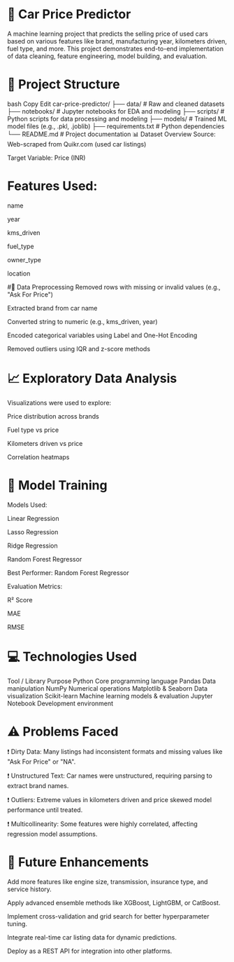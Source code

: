 # 🚗 Car Price Predictor
A machine learning project that predicts the selling price of used cars based on various features like brand, manufacturing year, kilometers driven, fuel type, and more. This project demonstrates end-to-end implementation of data cleaning, feature engineering, model building, and evaluation.

# 📁 Project Structure
bash
Copy
Edit
car-price-predictor/
├── data/                  # Raw and cleaned datasets
├── notebooks/             # Jupyter notebooks for EDA and modeling
├── scripts/               # Python scripts for data processing and modeling
├── models/                # Trained ML model files (e.g., .pkl, .joblib)
├── requirements.txt       # Python dependencies
└── README.md              # Project documentation
📊 Dataset Overview
Source: Web-scraped from Quikr.com (used car listings)

Target Variable: Price (INR)

# Features Used:

name

year

kms_driven

fuel_type

owner_type

location

#🧹 Data Preprocessing
Removed rows with missing or invalid values (e.g., "Ask For Price")

Extracted brand from car name

Converted string to numeric (e.g., kms_driven, year)

Encoded categorical variables using Label and One-Hot Encoding

Removed outliers using IQR and z-score methods

# 📈 Exploratory Data Analysis
Visualizations were used to explore:

Price distribution across brands

Fuel type vs price

Kilometers driven vs price

Correlation heatmaps

# 🤖 Model Training
Models Used:

Linear Regression

Lasso Regression

Ridge Regression

Random Forest Regressor

Best Performer: Random Forest Regressor

Evaluation Metrics:

R² Score

MAE

RMSE

# 💻 Technologies Used
Tool / Library	Purpose
Python	Core programming language
Pandas	Data manipulation
NumPy	Numerical operations
Matplotlib & Seaborn	Data visualization
Scikit-learn	Machine learning models & evaluation
Jupyter Notebook	Development environment

# ⚠️ Problems Faced
❗ Dirty Data: Many listings had inconsistent formats and missing values like "Ask For Price" or "NA".

❗ Unstructured Text: Car names were unstructured, requiring parsing to extract brand names.

❗ Outliers: Extreme values in kilometers driven and price skewed model performance until treated.

❗ Multicollinearity: Some features were highly correlated, affecting regression model assumptions.

# 🔮 Future Enhancements
Add more features like engine size, transmission, insurance type, and service history.

Apply advanced ensemble methods like XGBoost, LightGBM, or CatBoost.

Implement cross-validation and grid search for better hyperparameter tuning.

Integrate real-time car listing data for dynamic predictions.

Deploy as a REST API for integration into other platforms.
